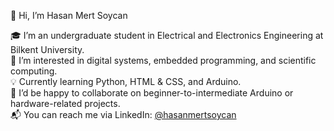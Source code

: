 👋 Hi, I’m Hasan Mert Soycan

🎓 I’m an undergraduate student in Electrical and Electronics Engineering at Bilkent University.  
🔧 I’m interested in digital systems, embedded programming, and scientific computing.  
💡 Currently learning Python, HTML & CSS, and Arduino.  
🤝 I’d be happy to collaborate on beginner-to-intermediate Arduino or hardware-related projects.  
📬 You can reach me via LinkedIn: [@hasanmertsoycan](https://www.linkedin.com/in/hasanmertsoycan/)
